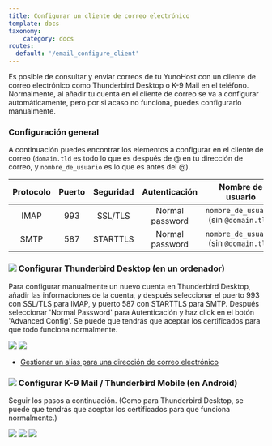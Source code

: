 ```yaml
---
title: Configurar un cliente de correo electrónico
template: docs
taxonomy:
    category: docs
routes:
  default: '/email_configure_client'
---
```


Es posible de consultar y enviar correos de tu YunoHost con un cliente de correo electrónico como Thunderbird Desktop o K-9 Mail en el teléfono.
Normalmente, al añadir tu cuenta en el cliente de correo se va a configurar automáticamente, pero por si acaso no funciona, puedes configurarlo manualmente.

### Configuración general

A continuación puedes encontrar los elementos a configurar en el cliente de correo (`domain.tld` es todo lo que es después de @ en tu dirección de correo, y `nombre_de_usuario` es lo que es antes del @).

| Protocolo | Puerto | Seguridad | Autenticación  | Nombre de usuario                               |
| :--:     | :-:  | :--:       | :--:            | :--:                                   |
| IMAP     | 993  | SSL/TLS    | Normal password | `nombre_de_usuario` (sin `@domain.tld`) |
| SMTP     | 587  | STARTTLS   | Normal password | `nombre_de_usuario` (sin `@domain.tld`) |

### ![](/img/thunderbird.png?resize=50&classes=inline) Configurar Thunderbird Desktop (en un ordenador)

Para configurar manualmente un nuevo cuenta en Thunderbird Desktop, añadir las informaciones de la cuenta, y después seleccionar el puerto 993 con SSL/TLS para IMAP, y puerto 587 con STARTTLS para SMTP. Después seleccionar 'Normal Password' para Autenticación y haz click en el botón 'Advanced Config'. Se puede que tendrás que aceptar los certificados para que todo funciona normalmente.

![](/img/thunderbird_config_1.png?resize=900)
![](/img/thunderbird_config_2.png?resize=900)

- [Gestionar un alias para una dirección de correo electrónico](https://support.mozilla.org/es/kb/configurar-un-alias-para-una-direccin-de-correo-el)

### ![](/img/k9mail.png?resize=50&classes=inline) Configurar K-9 Mail / Thunderbird Mobile (en Android)

Seguir los pasos a continuación. (Como para Thunderbird Desktop, se puede que tendrás que aceptar los certificados para que funciona normalmente.)

![](/img/thunderbird_mobile_config_1.png?resize=280&classes=inline)
![](/img/thunderbird_mobile_config_2.png?resize=280&classes=inline)
![](image:/thunderbird_mobile_config_3.png?resize=280&classes=inline)
